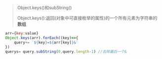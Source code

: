 > Object.keys()和subString()
>
> Object.keys():返回(对象中可直接枚举的属性)的一个所有元素为字符串的**数组**
```javascript
arr={key:value}
Object.keys(arr).forEach((key)=>{
    query+= `${key}=${arr[key]}&`
})
querys= query.subString(0,query.length-1) //去除最后一个&
```